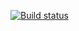 [![Build status](https://ci.appveyor.com/api/projects/status/q08hjy3jnysytdna?svg=true)](https://ci.appveyor.com/project/MarinaOliynyk/aqa-2-1-selenide)